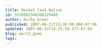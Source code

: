 ```yaml
---
title: Basket Case Nation
id: 5550982346308329466
author: Kirby Urner
published: 2007-06-21T23:30:00.000-07:00
updated: 2007-06-23T14:25:50.377-07:00
blog: world_game
tags: 
---
```


